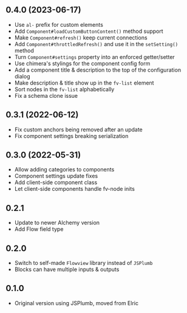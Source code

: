 ## 0.4.0 (2023-06-17)

* Use `al-` prefix for custom elements
* Add `Component#loadCustomButtonContent()` method support
* Make `Component#refresh()` keep current connections
* Add `Component#throttledRefresh()` and use it in the `setSetting()` method
* Turn `Component#settings` property into an enforced getter/setter
* Use chimera's stylings for the component config form
* Add a component title & description to the top of the configuration dialog
* Make description & title show up in the `fv-list` element
* Sort nodes in the `fv-list` alphabetically
* Fix a schema clone issue

## 0.3.1 (2022-06-12)

* Fix custom anchors being removed after an update
* Fix component settings breaking serialization

## 0.3.0 (2022-05-31)

* Allow adding categories to components
* Component settings update fixes
* Add client-side component class
* Let client-side components handle fv-node inits

## 0.2.1

* Update to newer Alchemy version
* Add Flow field type

## 0.2.0

* Switch to self-made `Flowview` library instead of `JSPlumb`
* Blocks can have multiple inputs & outputs

## 0.1.0

* Original version using JSPlumb, moved from Elric
